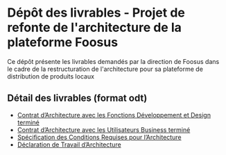 # Dépôt des livrables - Projet de refonte de l'architecture de la plateforme Foosus

Ce dépôt présente les livrables demandés par la direction de Foosus dans le cadre de la restructuration de l'architecture pour sa plateforme de distribution de produits locaux

## Détail des livrables (format odt)

- [Contrat d’Architecture avec les Fonctions Développement et Design terminé](https://github.com/YoannValero/projet_foosus_archi/raw/main/Architecture%20Contract%20Development/architecture-contract-development%20FR.odt)
- [Contrat d’Architecture avec les Utilisateurs Business terminé](https://github.com/YoannValero/projet_foosus_archi/raw/main/Architecture%20Contract%20with%20Business/Architecture-contract-with-business%20FR.odt)
- [Spécification des Conditions Requises pour l’Architecture](https://github.com/YoannValero/projet_foosus_archi/raw/main/Architecture%20Requirements%20Specficication/Spe%CC%81cification%20des%20Conditions%20requises%20pour%20l%E2%80%99Architecture%20FR.odt)
- [Déclaration de Travail d’Architecture](https://github.com/YoannValero/projet_foosus_archi/raw/main/Statement%20of%20Architecture%20Work/Statement%20of%20Architecture%20Work%20FR.odt)

